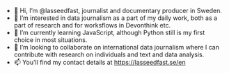 - 👋 Hi, I’m @lasseedfast, journalist and documentary producer in Sweden.
- 👀 I’m interested in data journalism as a part of my daily work, both as a part of research and for worksflows in Devonthink etc. 
- 🌱 I’m currently learning JavaScript, although Python still is my first choice in most situations.
- 💞️ I’m looking to collaborate on international data journalism where I can contribute with research on individuals and text and data analysis. 
- 📫 You'll find my contact details at https://lasseedfast.se/en
